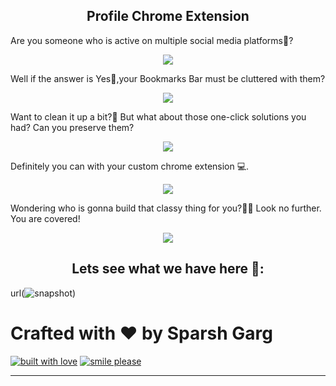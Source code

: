 <h2 align= "center"><b> Profile Chrome Extension </b></h2>

Are you someone who is active on multiple social media platforms📱?

<p align= "center"><img src="https://media.giphy.com/media/LWFXXqaSEmO7twXDxP/giphy.gif"></p>

Well if the answer is Yes💃,your Bookmarks Bar must be cluttered with them?

<p align= "center"><img src="https://media.giphy.com/media/3ELDuBKag7o8E/giphy.gif"></p>

Want to clean it up a bit?🧹 But what about those one-click solutions you had? Can you preserve them?

<p align= "center"><img src="https://media.giphy.com/media/H6JdkRnhXQaImiCYp2/giphy.gif"></p>

Definitely you can with your custom chrome extension 💻. 

<p align= "center"><img src="https://media.giphy.com/media/nFjDu1LjEADh6/giphy.gif"></p>

Wondering who is gonna build that classy thing for you?🤔🤔 Look no further. You are covered!

<p align= "center"><img src="https://media.giphy.com/media/12FfNKPlSR5k2c/giphy.gif"></p>

<h2 align= "center"><b> Lets see what we have here 👀: </b></h2>

url(![snapshot](https://user-images.githubusercontent.com/56729873/82945308-5068cb80-9fba-11ea-8ff8-0a6fd70c7678.png))


# **Crafted with ❤ by Sparsh Garg**

[![built with love](https://forthebadge.com/images/badges/built-with-love.svg)](https://github.com/sparsh-99) [![smile please](https://forthebadge.com/images/badges/makes-people-smile.svg)](https://github.com/sparsh-99) 
***
